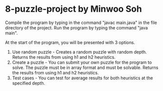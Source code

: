 # 8-puzzle-project by Minwoo Soh

Compile the program by typing in the command "javac main.java" in the file directory of the project.
Run the program by typing the command "java main".

At the start of the program, you will be presented with 3 options.
  
1. Use random puzzle - Creates a random puzzle with random depth. Returns the results from using h1 and h2 heuristics.
2. Create a puzzle - You can submit your own puzzle for the program to solve. The puzzle must be in array format and must be solvable. Returns the results from using h1 and h2 heuristics.
3. Test cases - You can test for average results for both heuristics at the specified depth.
